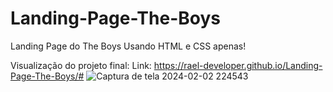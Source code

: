 # Landing-Page-The-Boys

Landing Page do The Boys
Usando HTML e CSS apenas!

Visualização do projeto final:
Link: https://rael-developer.github.io/Landing-Page-The-Boys/#
![Captura de tela 2024-02-02 224543](https://github.com/Rael-developer/Landing-Page-The-Boys/assets/122409230/70cd8799-903d-47be-9569-b0f746c7afc2)

